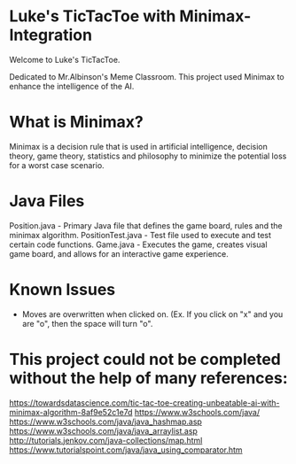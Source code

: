 # Luke's TicTacToe with Minimax-Integration

Welcome to Luke's TicTacToe.

Dedicated to Mr.Albinson's Meme Classroom.
This project used Minimax to enhance the intelligence of the AI.

# What is Minimax?
Minimax is a decision rule that is used in artificial intelligence, decision theory, game
theory, statistics and philosophy to minimize the potential loss for a worst case scenario. 

# Java Files

Position.java - Primary Java file that defines the game board, rules and the minimax algorithm.
PositionTest.java - Test file used to execute and test certain code functions.
Game.java - Executes the game, creates visual game board, and allows for an interactive game experience.

# Known Issues

- Moves are overwritten when clicked on. (Ex. If you click on "x" and you are "o", then the space will turn "o".

# This project could not be completed without the help of many references:
https://towardsdatascience.com/tic-tac-toe-creating-unbeatable-ai-with-minimax-algorithm-8af9e52c1e7d
https://www.w3schools.com/java/
https://www.w3schools.com/java/java_hashmap.asp
https://www.w3schools.com/java/java_arraylist.asp
http://tutorials.jenkov.com/java-collections/map.html
https://www.tutorialspoint.com/java/java_using_comparator.htm
